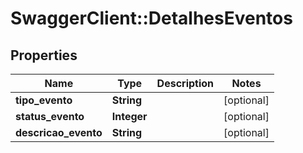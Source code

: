 # SwaggerClient::DetalhesEventos

## Properties
Name | Type | Description | Notes
------------ | ------------- | ------------- | -------------
**tipo_evento** | **String** |  | [optional] 
**status_evento** | **Integer** |  | [optional] 
**descricao_evento** | **String** |  | [optional] 



